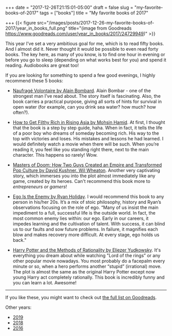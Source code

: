 +++
date = "2017-12-26T21:15:01-05:00"
draft = false
slug = "my-favorite-books-of-2017"
tags = ["books"]
title = "My favorite books of 2017"

+++
{{< figure src="/images/posts/2017-12-26-my-favorite-books-of-2017/year_in_books_full.png" title="(image from Goodreads https://www.goodreads.com/user/year_in_books/2017/24729949)" >}}

This year I’ve set a very ambitious goal for me, which is to read fifty books.
And I almost did it. Never thought it would be possible to even read forty
books. The key here, as many of you know, is to find one hour in evening or
before you go to sleep (depending on what works best for you) and spend it
reading. Audiobooks are great too!

<!--more-->

If you are looking for something to spend a few good evenings, I highly
recommend these 5 books:

- [Naufragé Volontaire by Alain
Bombard](https://www.goodreads.com/book/show/1342380.Naufrag_Volontaire). Alain
Bombar - one of the strongest man I’ve read about. The story itself is
fascinating. Also, the book carries a practical purpose, giving all sorts of
hints for survival in open water (for example, can you drink sea water? how
much? how often?).

- [How to Get Filthy Rich in Rising Asia by Mohsin
Hamid](https://www.goodreads.com/book/show/15815364-how-to-get-filthy-rich-in-rising-asia).
At first, I thought that the book is a step by step guide, haha. When in fact,
it tells the life of a poor boy who dreams of someday becoming rich. His way to
the top with victories and loses. His mistakes and lessons he had learned. I
would definitely watch a movie when there will be such. When you’re reading it,
you feel like you standing right there, next to the main character. This
happens so rarely! Wow.

- [Masters of Doom: How Two Guys Created an Empire and Transformed Pop Culture by
David Kushner, Wil
Wheaton](https://www.goodreads.com/book/show/222146.Masters_of_Doom). Another
very captivating story, which immerses you into the plot almost immediately
like any game, created by its heroes. Can't recommend this book more to
*entrepreneurs or gamers*!

- [Ego Is the Enemy by Ryan
Holiday](https://www.goodreads.com/book/show/27036528-ego-is-the-enemy). I
would recommend this book to any person in his/her 20s. It’s a mix of stoic
philosophy, history and Ryan’s observations focusing on the role of ego. “Many
of us insist the main impediment to a full, successful life is the outside
world. In fact, the most common enemy lies within: our ego. Early in our
careers, it impedes learning and the cultivation of talent. With success, it
can blind us to our faults and sow future problems. In failure, it magnifies
each blow and makes recovery more difficult. At every stage, ego holds us
back."

- [Harry Potter and the Methods of Rationality by Eliezer
  Yudkowsky](https://www.goodreads.com/book/show/10016013-harry-potter-and-the-methods-of-rationality).
It's everything you dream about while watching "Lord of the rings” or any other
popular movie nowadays. You most probably do a facepalm every minute or so,
when a hero performs another “stupid” (irrational) move. The plot is almost the
same as the original Harry Potter except now young Harry act completely
rationally. This book is incredibly funny and you can learn a lot. Awesome!

---

If you like these, you might want to check out [the full list on Goodreads](https://www.goodreads.com/review/list/24729949?read_at=2017&sort=rating).

Other years:

- [2019](/2019/12/my-favorite-books-of-2019/)
- [2018](/2019/01/my-favorite-books-of-2018/)
- [2016](/2017/01/best-books-of-2016/)
